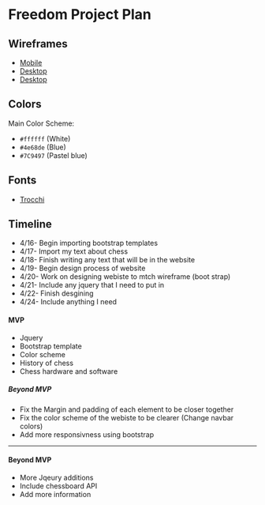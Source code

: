 # Freedom Project Plan

## Wireframes
* [Mobile](Wireframe_mobile.png)
* [Desktop](Wireframe_bigscreen1.png)
* [Desktop](Wireframe_bigscreen2.png)

## Colors
Main Color Scheme:

* `#ffffff` (White)
* `#4e68de` (Blue)
* `#7C9497` (Pastel blue)

## Fonts
* [Trocchi](https://fonts.google.com/specimen/Trocchi)

## Timeline
* 4/16- Begin importing bootstrap templates
* 4/17- Import my text about chess
* 4/18- Finish writing any text that will be in the website
* 4/19- Begin design process of website
* 4/20- Work on designing webiste to mtch wireframe (boot strap)
* 4/21- Include any jquery that I need to put in
* 4/22- Finish desgining
* 4/24- Include anything I need
#### MVP

* Jquery
* Bootstrap template
* Color scheme
* History of chess
* Chess hardware and software

##### Beyond MVP
* Fix the Margin and padding of each element to be closer together
* Fix the color scheme of the webiste to be clearer (Change navbar colors)
* Add more responsivness using bootstrap
---

#### Beyond MVP

* More Jqeury additions
* Include chessboard API
* Add more information
